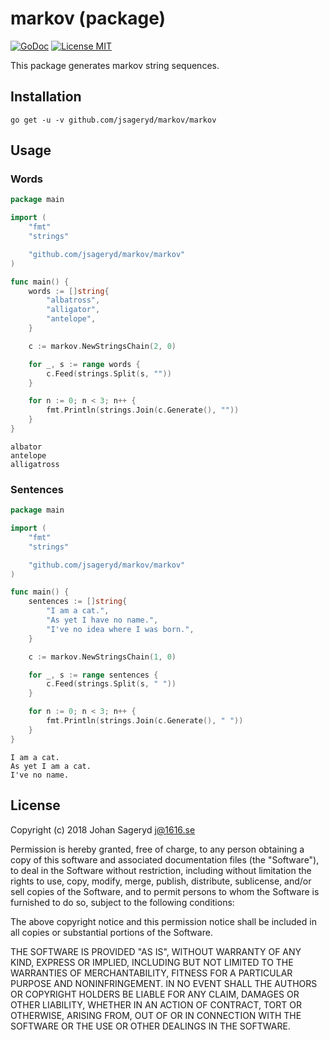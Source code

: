 # markov (package)

[![GoDoc](https://img.shields.io/badge/godoc-reference-blue.svg?style=flat)](https://godoc.org/github.com/jsageryd/markov/markov)
[![License MIT](https://img.shields.io/badge/license-MIT-lightgrey.svg?style=flat)](#)

This package generates markov string sequences.

## Installation
```
go get -u -v github.com/jsageryd/markov/markov
```

## Usage
### Words
```go
package main

import (
	"fmt"
	"strings"

	"github.com/jsageryd/markov/markov"
)

func main() {
	words := []string{
		"albatross",
		"alligator",
		"antelope",
	}

	c := markov.NewStringsChain(2, 0)

	for _, s := range words {
		c.Feed(strings.Split(s, ""))
	}

	for n := 0; n < 3; n++ {
		fmt.Println(strings.Join(c.Generate(), ""))
	}
}
```
```
albator
antelope
alligatross
```

### Sentences
```go
package main

import (
	"fmt"
	"strings"

	"github.com/jsageryd/markov/markov"
)

func main() {
	sentences := []string{
		"I am a cat.",
		"As yet I have no name.",
		"I've no idea where I was born.",
	}

	c := markov.NewStringsChain(1, 0)

	for _, s := range sentences {
		c.Feed(strings.Split(s, " "))
	}

	for n := 0; n < 3; n++ {
		fmt.Println(strings.Join(c.Generate(), " "))
	}
}
```
```
I am a cat.
As yet I am a cat.
I've no name.
```

## License
Copyright (c) 2018 Johan Sageryd <j@1616.se>

Permission is hereby granted, free of charge, to any person obtaining a copy of
this software and associated documentation files (the "Software"), to deal in
the Software without restriction, including without limitation the rights to
use, copy, modify, merge, publish, distribute, sublicense, and/or sell copies of
the Software, and to permit persons to whom the Software is furnished to do so,
subject to the following conditions:

The above copyright notice and this permission notice shall be included in all
copies or substantial portions of the Software.

THE SOFTWARE IS PROVIDED "AS IS", WITHOUT WARRANTY OF ANY KIND, EXPRESS OR
IMPLIED, INCLUDING BUT NOT LIMITED TO THE WARRANTIES OF MERCHANTABILITY, FITNESS
FOR A PARTICULAR PURPOSE AND NONINFRINGEMENT. IN NO EVENT SHALL THE AUTHORS OR
COPYRIGHT HOLDERS BE LIABLE FOR ANY CLAIM, DAMAGES OR OTHER LIABILITY, WHETHER
IN AN ACTION OF CONTRACT, TORT OR OTHERWISE, ARISING FROM, OUT OF OR IN
CONNECTION WITH THE SOFTWARE OR THE USE OR OTHER DEALINGS IN THE SOFTWARE.
